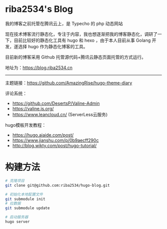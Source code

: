 # riba2534's Blog



我的博客之前托管在腾讯云上，是 Typecho 的 php 动态网站

现在技术博客流行静态化，专注于内容，我也想逐渐把我的博客静态化，调研了一下，目前比较好的静态化工具有 hugo 和 hexo ，由于本人目前从事 Golang 开发，遂选择 hugo 作为静态化博客的工具。

目前新的博客采用 Github 托管源代码+腾讯云静态页面托管的方式运行。

地址为：https://blog.riba2534.cn

---

主题链接：https://github.com/AmazingRise/hugo-theme-diary

评论系统：
- https://github.com/DesertsP/Valine-Admin
- https://valine.js.org/
- https://www.leancloud.cn/ (ServerLess云服务)

hugo模板开发教程：

- https://hugo.aiaide.com/post/
- https://www.jianshu.com/p/0b9aecff290c
- http://blog.wikty.com/post/hugo-tutorial/


# 构建方法

```bash
# 克隆项目
git clone git@github.com:riba2534/hugo-blog.git

# 初始化本地配置文件
git submodule init
# 拉数据
git submodule update

# 启动服务器
hugo server
```
